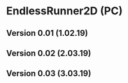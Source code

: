 # EndlessRunner2D (PC)

## Version 0.01 (1.02.19)

## Version 0.02 (2.03.19)

## Version 0.03 (3.03.19)
